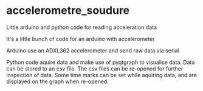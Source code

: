 # accelerometre_soudure
Little arduino and python code for reading acceleration data

It's a little bunch of code for an arduino with accelerometer

Arduino use an ADXL362 accelerometer and send raw data via serial

Python code aquire data and make use of pyqtgraph to visualise data. Data can be stored to an csv file. The csv files can be re-opened for further inspection of data.
Some time marks can be set while aquiring data, and are displayed on the graph when re-opened.
